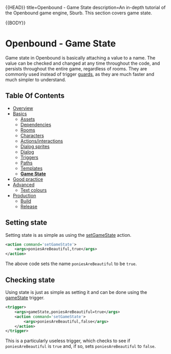 {{HEAD}}
title=Openbound - Game State
description=An in-depth tutorial of the Openbound game engine, Sburb. This section covers game state.

{{BODY}}

# Openbound - Game State

Game state in Openbound is basically attaching a value to a name. The value can be checked and changed at any time throughout the code, and persists throughout the entire game, regardless of rooms. They are commonly used instead of trigger [guards](/openbound-triggers#guards), as they are much faster and much simpler to understand.

## Table Of Contents

-   [Overview](/openbound-overview)
-   [Basics](/openbound-basics)
    -   [Assets](/openbound-assets)
    -   [Dependencies](/openbound-dependencies)
    -   [Rooms](/openbound-rooms)
    -   [Characters](/openbound-characters)
    -   [Actions/interactions](/openbound-actions)
    -   [Dialog sprites](/openbound-dialog-sprites)
    -   [Dialog](/openbound-dialog)
    -   [Triggers](/openbound-triggers)
    -   [Paths](/openbound-paths)
    -   [Templates](/openbound-templates)
    -   [**Game State**](/openbound-gamestate)
-   [Good practice](/openbound-good-practice)
-   [Advanced](/openbound-advanced)
    -   [Text colours](/openbound-text-colours)
-   [Production](/openbound-production)
    -   [Build](/openbound-build)
    -   [Release](openbound-release)

## Setting state

Setting state is as simple as using the [setGameState](/openbound-actions#setgamestate) action.

```xml
<action command='setGameState'>
    <args>poniesAreBeautiful,true</args>
</action>
```

The above code sets the name `poniesAreBeautiful` to be `true`.

## Checking state

Using state is just as simple as setting it and can be done using the [gameState](/openbound-triggers#gamestate) trigger.

```xml
<trigger>
    <args>gameState,poniesAreBeautiful=true</args>
    <action command='setGameState'>
        <args>poniesAreBeautiful,false</args>
    </action>
</trigger>
```

This is a particularly useless trigger, which checks to see if `poniesAreBeautiful` is `true` and, if so, sets `poniesAreBeautiful` to `false`.
